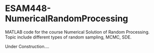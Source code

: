 # ESAM448-NumericalRandomProcessing

MATLAB code for the course Numerical Solution of Random Processing. Topic include different types of random sampling, MCMC, SDE.

Under Construction....
